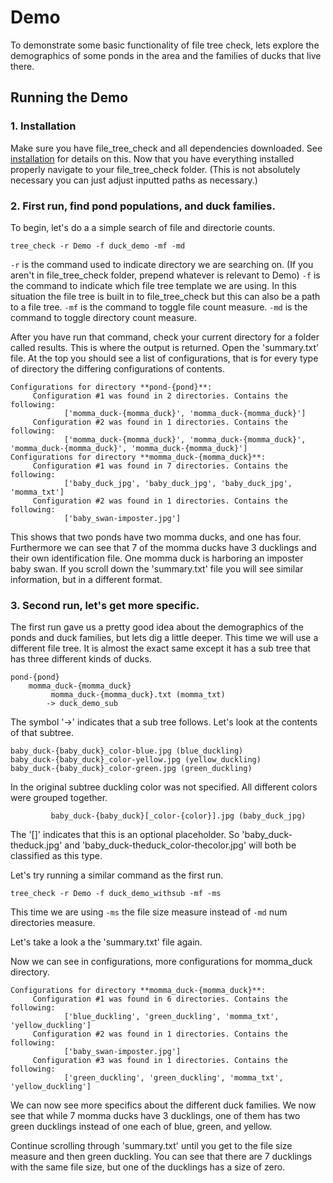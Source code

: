 # Demo

To demonstrate some basic functionality of file tree check, lets explore the demographics of some ponds in the area and the families of ducks that live there.

## Running the Demo

### 1. Installation

Make sure you have file_tree_check and all dependencies downloaded. See [installation]() for details on this.
Now that you have everything installed properly navigate to your file_tree_check folder. (This is not
absolutely necessary you can just adjust inputted paths as necessary.)

### 2. First run, find  pond populations, and duck families.

To begin, let's do a a simple search of file and directorie counts.
```
tree_check -r Demo -f duck_demo -mf -md
```
`-r` is the command used to indicate directory we are searching on. (If you aren't in file_tree_check folder, prepend whatever is relevant to Demo)
`-f` is the command to indicate which file tree template we are using. In this situation the file tree is built in to file_tree_check but this can also be a path to a file tree.
`-mf` is the command to toggle file count measure.
`-md` is the command to toggle directory count measure.

After you have run that command, check your current directory for a folder called results. This is where the output is returned.
Open the 'summary.txt' file. At the top you should see a list of configurations, that is for every type of directory the differing configurations of contents.
```
Configurations for directory **pond-{pond}**:
     Configuration #1 was found in 2 directories. Contains the following:
            ['momma_duck-{momma_duck}', 'momma_duck-{momma_duck}']
     Configuration #2 was found in 1 directories. Contains the following:
            ['momma_duck-{momma_duck}', 'momma_duck-{momma_duck}', 'momma_duck-{momma_duck}', 'momma_duck-{momma_duck}']
Configurations for directory **momma_duck-{momma_duck}**:
     Configuration #1 was found in 7 directories. Contains the following:
            ['baby_duck_jpg', 'baby_duck_jpg', 'baby_duck_jpg', 'momma_txt']
     Configuration #2 was found in 1 directories. Contains the following:
            ['baby_swan-imposter.jpg']
```
This shows that two ponds have two momma ducks, and one has four. Furthermore we can see that 7 of the momma ducks have 3 ducklings and their own identification file.
One momma duck is harboring an imposter baby swan.
If you scroll down the 'summary.txt' file you will see similar information, but in a different format.

### 3. Second run, let's get more specific.

The first run gave us a pretty good idea about the demographics of the ponds and duck families, but lets dig a little deeper.
This time we will use a different file tree. It is almost the exact same except it has a sub tree that has three different kinds of ducks.
```
pond-{pond}
    momma_duck-{momma_duck}
         momma_duck-{momma_duck}.txt (momma_txt)
        -> duck_demo_sub
```
The symbol '->' indicates that a sub tree follows. Let's look at the contents of that subtree.
```
baby_duck-{baby_duck}_color-blue.jpg (blue_duckling)
baby_duck-{baby_duck}_color-yellow.jpg (yellow_duckling)
baby_duck-{baby_duck}_color-green.jpg (green_duckling)
```
In the original subtree duckling color was not specified. All different colors were grouped together.
```
         baby_duck-{baby_duck}[_color-{color}].jpg (baby_duck_jpg)
```
The '[]' indicates that this is an optional placeholder. So 'baby_duck-theduck.jpg' and 'baby_duck-theduck_color-thecolor.jpg' will both be classified as this type.

Let's try running a similar command as the first run.
```
tree_check -r Demo -f duck_demo_withsub -mf -ms
```
This time we are using `-ms` the file size measure instead of `-md` num directories measure.

Let's take a look a the 'summary.txt' file again.

Now we can see in configurations, more configurations for momma_duck directory.
```
Configurations for directory **momma_duck-{momma_duck}**:
     Configuration #1 was found in 6 directories. Contains the following:
            ['blue_duckling', 'green_duckling', 'momma_txt', 'yellow_duckling']
     Configuration #2 was found in 1 directories. Contains the following:
            ['baby_swan-imposter.jpg']
     Configuration #3 was found in 1 directories. Contains the following:
            ['green_duckling', 'green_duckling', 'momma_txt', 'yellow_duckling']
```
We can now see more specifics about the different duck families. We now see that while 7 momma ducks have 3 ducklings, one of them has two green ducklings instead of one each of blue, green, and yellow.

Continue scrolling through 'summary.txt' until you get to the file size measure and then green duckling. You can see that there are 7 ducklings with the same file size, but one of the ducklings has a size of zero.
